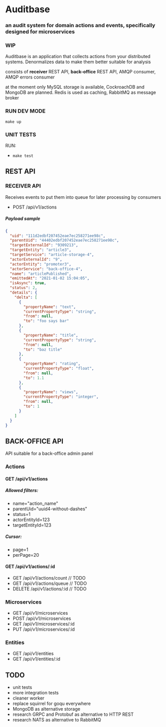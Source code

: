 # Auditbase 
### an audit system for domain actions and events, specifically designed for microservices

### WIP

Auditbase is an application that collects actions from your distributed systems. 
Denormalizes data to make them better suitable for analysis

consists of **receiver** REST API, **back-office** REST API, 
AMQP consumer, AMQP errors consumer

at the moment only MySQL storage is available, CockroachDB and MongoDB are planned.
Redis is used as caching, RabbitMQ as message broker

### RUN DEV MODE
```make up```

### UNIT TESTS
RUN:

- ```make test```

## REST API

### RECEIVER API
Receives events to put them into queue for later processing by consumers

-  POST /api/v1/actions

##### Payload sample
```json
{
  "uid": "111d2edbf207452eae7ec258271ee98c",
  "parentUid": "44402edbf207452eae7ec258271ee98c",
  "targetExternalId": "9309213",
  "targetEntity": "article3",
  "targetService": "article-storage-4",
  "actorExternalId": "9",
  "actorEntity": "promoter3",
  "actorService": "back-office-4",
  "name": "articlePublished",
  "emittedAt": "2021-01-02 15:04:05",
  "isAsync": true,
  "status": 2,
  "details": {
    "delta": [
      {
        "propertyName": "text",
        "currentPropertyType": "string",
        "from": null,
        "to": "foo says bar"
      },
      {
        "propertyName": "title",
        "currentPropertyType": "string",
        "from": null,
        "to": "baz title"
      },
      {
        "propertyName": "rating",
        "currentPropertyType": "float",
        "from": null,
        "to": 1.1
      },
      {
        "propertyName": "views",
        "currentPropertyType": "integer",
        "from": null,
        "to": 1
      }
    ]
  }
}
```

## BACK-OFFICE API
API suitable for a back-office admin panel

### Actions
####  GET /api/v1/actions
##### Allowed filters:
- name="action_name"
- parentUid="uuid4-without-dashes"
- status=1
- actorEntityId=123
- targetEntityId=123

##### Cursor:
- page=1
- perPage=20

#### GET /api/v1/actions/:id
-  GET /api/v1/actions/count // TODO
-  GET /api/v1/actions/queue // TODO
-  DELETE /api/v1/actions/:id // TODO

### Microservices
- GET /api/v1/microservices
- POST /api/v1/microservices
- GET /api/v1/microservices/:id
- PUT /api/v1/microservices/:id

### Entities
- GET /api/v1/entities
- GET /api/v1/entities/:id

## TODO
- unit tests
- more integration tests
- cleaner worker
- replace squirrel for goqu everywhere
- MongoDB as alternative storage
- research GRPC and Protobuf as alternative to HTTP REST
- research NATS as alternative to RabbitMQ

